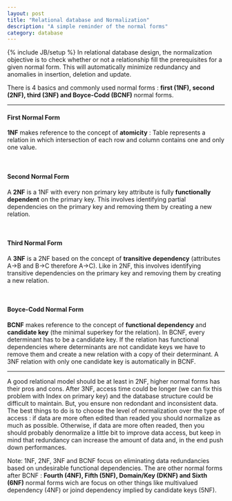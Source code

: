 ```yaml
---
layout: post
title: "Relational database and Normalization"
description: "A simple reminder of the normal forms"
category: database
---
```

{% include JB/setup %}
In relational database design, the normalization objective is to check whether or not a relationship fill the prerequisites for a given normal form. This will automatically minimize redundancy and anomalies in insertion, deletion and update.

There is 4 basics and commonly used normal forms : **first (1NF), second (2NF), third (3NF) and Boyce-Codd (BCNF)** normal forms.

***

#### First Normal Form

**1NF** makes reference to the concept of **atomicity** : Table represents a relation in which intersection of each row and column contains one and only one value.

 <br/>

#### Second Normal Form

A **2NF** is a 1NF with every non primary key attribute is fully **functionally dependent** on the primary key. This involves identifying partial dependencies on the primary key and removing them by creating a new relation.

 <br/>

#### Third Normal Form

A **3NF** is a 2NF based on the concept of **transitive dependency** (attributes A->B and B->C therefore A->C). Like in 2NF, this involves identifying transitive dependencies on the primary key and removing them by creating a new relation.

 <br/>

#### Boyce-Codd Normal Form

**BCNF**  makes reference to the concept of **functional dependency** and **candidate key** (the minimal superkey for the relation). In BCNF, every determinant has to be a candidate key. If the relation has functional dependencies where determinants are not candidate keys we have to remove them and create a new relation with a copy of their determinant. A 3NF relation with only one candidate key is automatically in BCNF.

***

A good relational model should be at least in 2NF, higher normal forms has their pros and cons. After 3NF, access time could be longer (we can fix this problem with Index on primary key) and the database structure could be difficult to maintain. But, you ensure non redondant and inconsistent data. The best things to do is to choose the level of normalization over the type of access : if data are more often edited than readed you should normalize as much as possible. Otherwise, if data are more often readed, then you should probably denormalize a little bit to improve data access, but keep in mind that redundancy can increase the amount of data and, in the end push down performances.

 

Note: 1NF, 2NF, 3NF and BCNF focus on eliminating data redundancies based on undesirable functional dependencies. The are other normal forms after BCNF : **Fourth (4NF), Fifth (5NF), Domain/Key (DKNF) and Sixth (6NF)** normal forms wich are focus on other things like multivalued dependency (4NF) or joind dependency implied by candidate keys (5NF).